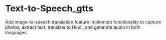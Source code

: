 # Text-to-Speech_gtts
Add image-to-speech translation feature  Implement functionality to capture photos, extract text, translate to Hindi, and generate audio in both languages.
